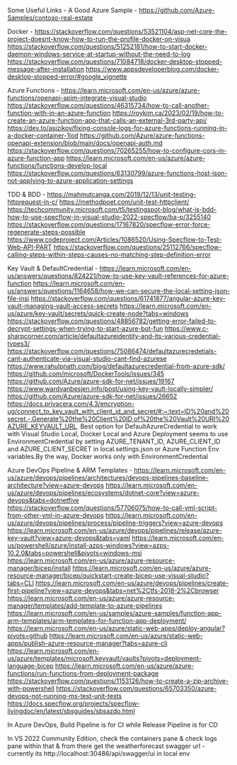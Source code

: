 
Some Useful Links - 
A Good Azure Sample - 
https://github.com/Azure-Samples/contoso-real-estate

Docker - 
https://stackoverflow.com/questions/53521104/asp-net-core-the-project-doesnt-know-how-to-run-the-profile-docker-on-visua
https://stackoverflow.com/questions/51252181/how-to-start-docker-daemon-windows-service-at-startup-without-the-need-to-log
https://stackoverflow.com/questions/71084718/docker-desktop-stopped-message-after-installation
https://www.appsdeveloperblog.com/docker-desktop-stopped-error/#google_vignette

Azure Functions - 
https://learn.microsoft.com/en-us/azure/azure-functions/openapi-apim-integrate-visual-studio
https://stackoverflow.com/questions/46315734/how-to-call-another-function-with-in-an-azure-function
https://roykim.ca/2023/02/19/how-to-create-an-azure-function-app-that-calls-an-external-3rd-party-api/
https://dev.to/asizikov/fixing-console-logs-for-azure-functions-running-in-a-docker-container-1lod
https://github.com/Azure/azure-functions-openapi-extension/blob/main/docs/openapi-auth.md
https://stackoverflow.com/questions/70265255/how-to-configure-cors-in-azure-function-app
https://learn.microsoft.com/en-us/azure/azure-functions/functions-develop-local
https://stackoverflow.com/questions/63130799/azure-functions-host-json-not-applying-to-azure-application-settings

TDD & BDD - 
https://mahmutcanga.com/2019/12/13/unit-testing-httprequest-in-c/
https://methodpoet.com/unit-test-httpclient/
https://techcommunity.microsoft.com/t5/testingspot-blog/what-is-bdd-how-to-use-specflow-in-visual-studio-2022-specflow/ba-p/3255140
https://stackoverflow.com/questions/17167820/specflow-error-force-regenerate-steps-possible
https://www.codeproject.com/Articles/1086520/Using-Specflow-to-Test-Web-API-PART
https://stackoverflow.com/questions/25112766/specflow-calling-steps-within-steps-causes-no-matching-step-definition-error

Key Vault & DefaultCredential - 
https://learn.microsoft.com/en-us/answers/questions/824221/how-to-use-key-vault-references-for-azure-function
https://learn.microsoft.com/en-us/answers/questions/1164658/how-we-can-secure-the-local-setting-json-file-insi
https://stackoverflow.com/questions/61741877/angular-azure-key-vault-managing-vault-access-secrets
https://learn.microsoft.com/en-us/azure/key-vault/secrets/quick-create-node?tabs=windows
https://stackoverflow.com/questions/48856782/getting-error-failed-to-decrypt-settings-when-trying-to-start-azure-bot-fun
https://www.c-sharpcorner.com/article/defaultazureidentity-and-its-various-credential-types3/
https://stackoverflow.com/questions/75086474/defaultazurecredetials-cant-authenticate-via-visual-studio-cant-find-azurese
https://www.rahulpnath.com/blog/defaultazurecredential-from-azure-sdk/
https://github.com/microsoft/DockerTools/issues/345
https://github.com/Azure/azure-sdk-for-net/issues/19167
https://www.wardvanbesien.info/post/using-key-vault-locally-simpler/
https://github.com/Azure/azure-sdk-for-net/issues/26652
https://docs.privacera.com/4.3/encryption-ug/connect_to_key_vault_with_client_id_and_secret/#:~:text=ID%20and%20secret.-,Generate%20the%20Client%20ID,of%20the%20Vault%20URI%20AZURE_KEYVAULT_URL.
Best option for DefaultAzureCredential to work with Visual Studio Local, Docker Local and Azure Deployment seems to use EnvironmentCredential
by setting AZURE_TENANT_ID, AZURE_CLIENT_ID and AZURE_CLIENT_SECRET in local.settings.json or Azure Function Env variables.By the way,
Docker works only with EnvironmentCredential

Azure DevOps Pipeline & ARM Templates -
https://learn.microsoft.com/en-us/azure/devops/pipelines/architectures/devops-pipelines-baseline-architecture?view=azure-devops
https://learn.microsoft.com/en-us/azure/devops/pipelines/ecosystems/dotnet-core?view=azure-devops&tabs=dotnetfive
https://stackoverflow.com/questions/57706075/how-to-call-yml-script-from-other-yml-in-azure-devops
https://learn.microsoft.com/en-us/azure/devops/pipelines/process/pipeline-triggers?view=azure-devops
https://learn.microsoft.com/en-us/azure/devops/pipelines/release/azure-key-vault?view=azure-devops&tabs=yaml
https://learn.microsoft.com/en-us/powershell/azure/install-azps-windows?view=azps-10.2.0&tabs=powershell&pivots=windows-msi
https://learn.microsoft.com/en-us/azure/azure-resource-manager/bicep/install
https://learn.microsoft.com/en-us/azure/azure-resource-manager/bicep/quickstart-create-bicep-use-visual-studio?tabs=CLI
https://learn.microsoft.com/en-us/azure/devops/pipelines/create-first-pipeline?view=azure-devops&tabs=net%2Ctfs-2018-2%2Cbrowser
https://learn.microsoft.com/en-us/azure/azure-resource-manager/templates/add-template-to-azure-pipelines
https://learn.microsoft.com/en-us/samples/azure-samples/function-app-arm-templates/arm-templates-for-function-app-deployment/
https://learn.microsoft.com/en-us/azure/static-web-apps/deploy-angular?pivots=github
https://learn.microsoft.com/en-us/azure/static-web-apps/publish-azure-resource-manager?tabs=azure-cli
https://learn.microsoft.com/en-us/azure/templates/microsoft.keyvault/vaults?pivots=deployment-language-bicep
https://learn.microsoft.com/en-us/azure/azure-functions/run-functions-from-deployment-package
https://stackoverflow.com/questions/1153126/how-to-create-a-zip-archive-with-powershell
https://stackoverflow.com/questions/65703350/azure-devops-not-running-ms-test-unit-tests
https://docs.specflow.org/projects/specflow-livingdoc/en/latest/sbsguides/sbsazdo.html


In Azure DevOps, Build Pipeline is for CI while Release Pipeline is for CD

In VS 2022 Community Edition, check the containers pane & check logs pane within that & from there get the weatherforecast 
swagger url - currently its http://localhost:30486/api/swagger/ui in local env
